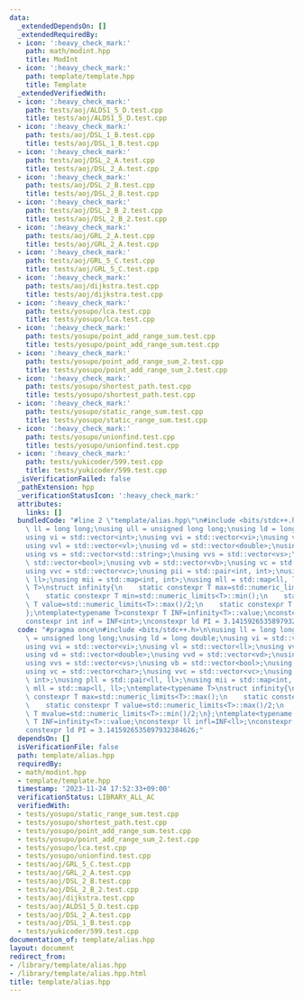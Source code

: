 ```yaml
---
data:
  _extendedDependsOn: []
  _extendedRequiredBy:
  - icon: ':heavy_check_mark:'
    path: math/modint.hpp
    title: ModInt
  - icon: ':heavy_check_mark:'
    path: template/template.hpp
    title: Template
  _extendedVerifiedWith:
  - icon: ':heavy_check_mark:'
    path: tests/aoj/ALDS1_5_D.test.cpp
    title: tests/aoj/ALDS1_5_D.test.cpp
  - icon: ':heavy_check_mark:'
    path: tests/aoj/DSL_1_B.test.cpp
    title: tests/aoj/DSL_1_B.test.cpp
  - icon: ':heavy_check_mark:'
    path: tests/aoj/DSL_2_A.test.cpp
    title: tests/aoj/DSL_2_A.test.cpp
  - icon: ':heavy_check_mark:'
    path: tests/aoj/DSL_2_B.test.cpp
    title: tests/aoj/DSL_2_B.test.cpp
  - icon: ':heavy_check_mark:'
    path: tests/aoj/DSL_2_B_2.test.cpp
    title: tests/aoj/DSL_2_B_2.test.cpp
  - icon: ':heavy_check_mark:'
    path: tests/aoj/GRL_2_A.test.cpp
    title: tests/aoj/GRL_2_A.test.cpp
  - icon: ':heavy_check_mark:'
    path: tests/aoj/GRL_5_C.test.cpp
    title: tests/aoj/GRL_5_C.test.cpp
  - icon: ':heavy_check_mark:'
    path: tests/aoj/dijkstra.test.cpp
    title: tests/aoj/dijkstra.test.cpp
  - icon: ':heavy_check_mark:'
    path: tests/yosupo/lca.test.cpp
    title: tests/yosupo/lca.test.cpp
  - icon: ':heavy_check_mark:'
    path: tests/yosupo/point_add_range_sum.test.cpp
    title: tests/yosupo/point_add_range_sum.test.cpp
  - icon: ':heavy_check_mark:'
    path: tests/yosupo/point_add_range_sum_2.test.cpp
    title: tests/yosupo/point_add_range_sum_2.test.cpp
  - icon: ':heavy_check_mark:'
    path: tests/yosupo/shortest_path.test.cpp
    title: tests/yosupo/shortest_path.test.cpp
  - icon: ':heavy_check_mark:'
    path: tests/yosupo/static_range_sum.test.cpp
    title: tests/yosupo/static_range_sum.test.cpp
  - icon: ':heavy_check_mark:'
    path: tests/yosupo/unionfind.test.cpp
    title: tests/yosupo/unionfind.test.cpp
  - icon: ':heavy_check_mark:'
    path: tests/yukicoder/599.test.cpp
    title: tests/yukicoder/599.test.cpp
  _isVerificationFailed: false
  _pathExtension: hpp
  _verificationStatusIcon: ':heavy_check_mark:'
  attributes:
    links: []
  bundledCode: "#line 2 \"template/alias.hpp\"\n#include <bits/stdc++.h>\n\nusing\
    \ ll = long long;\nusing ull = unsigned long long;\nusing ld = long double;\n\
    using vi = std::vector<int>;\nusing vvi = std::vector<vi>;\nusing vl = std::vector<ll>;\n\
    using vvl = std::vector<vl>;\nusing vd = std::vector<double>;\nusing vvd = std::vector<vd>;\n\
    using vs = std::vector<std::string>;\nusing vvs = std::vector<vs>;\nusing vb =\
    \ std::vector<bool>;\nusing vvb = std::vector<vb>;\nusing vc = std::vector<char>;\n\
    using vvc = std::vector<vc>;\nusing pii = std::pair<int, int>;\nusing pll = std::pair<ll,\
    \ ll>;\nusing mii = std::map<int, int>;\nusing mll = std::map<ll, ll>;\ntemplate<typename\
    \ T>\nstruct infinity{\n    static constexpr T max=std::numeric_limits<T>::max();\n\
    \    static constexpr T min=std::numeric_limits<T>::min();\n    static constexpr\
    \ T value=std::numeric_limits<T>::max()/2;\n    static constexpr T mvalue=std::numeric_limits<T>::min()/2;\n\
    };\ntemplate<typename T>constexpr T INF=infinity<T>::value;\nconstexpr ll infl=INF<ll>;\n\
    constexpr int inf = INF<int>;\nconstexpr ld PI = 3.1415926535897932384626;\n"
  code: "#pragma once\n#include <bits/stdc++.h>\n\nusing ll = long long;\nusing ull\
    \ = unsigned long long;\nusing ld = long double;\nusing vi = std::vector<int>;\n\
    using vvi = std::vector<vi>;\nusing vl = std::vector<ll>;\nusing vvl = std::vector<vl>;\n\
    using vd = std::vector<double>;\nusing vvd = std::vector<vd>;\nusing vs = std::vector<std::string>;\n\
    using vvs = std::vector<vs>;\nusing vb = std::vector<bool>;\nusing vvb = std::vector<vb>;\n\
    using vc = std::vector<char>;\nusing vvc = std::vector<vc>;\nusing pii = std::pair<int,\
    \ int>;\nusing pll = std::pair<ll, ll>;\nusing mii = std::map<int, int>;\nusing\
    \ mll = std::map<ll, ll>;\ntemplate<typename T>\nstruct infinity{\n    static\
    \ constexpr T max=std::numeric_limits<T>::max();\n    static constexpr T min=std::numeric_limits<T>::min();\n\
    \    static constexpr T value=std::numeric_limits<T>::max()/2;\n    static constexpr\
    \ T mvalue=std::numeric_limits<T>::min()/2;\n};\ntemplate<typename T>constexpr\
    \ T INF=infinity<T>::value;\nconstexpr ll infl=INF<ll>;\nconstexpr int inf = INF<int>;\n\
    constexpr ld PI = 3.1415926535897932384626;"
  dependsOn: []
  isVerificationFile: false
  path: template/alias.hpp
  requiredBy:
  - math/modint.hpp
  - template/template.hpp
  timestamp: '2023-11-24 17:52:33+09:00'
  verificationStatus: LIBRARY_ALL_AC
  verifiedWith:
  - tests/yosupo/static_range_sum.test.cpp
  - tests/yosupo/shortest_path.test.cpp
  - tests/yosupo/point_add_range_sum.test.cpp
  - tests/yosupo/point_add_range_sum_2.test.cpp
  - tests/yosupo/lca.test.cpp
  - tests/yosupo/unionfind.test.cpp
  - tests/aoj/GRL_5_C.test.cpp
  - tests/aoj/GRL_2_A.test.cpp
  - tests/aoj/DSL_2_B.test.cpp
  - tests/aoj/DSL_2_B_2.test.cpp
  - tests/aoj/dijkstra.test.cpp
  - tests/aoj/ALDS1_5_D.test.cpp
  - tests/aoj/DSL_2_A.test.cpp
  - tests/aoj/DSL_1_B.test.cpp
  - tests/yukicoder/599.test.cpp
documentation_of: template/alias.hpp
layout: document
redirect_from:
- /library/template/alias.hpp
- /library/template/alias.hpp.html
title: template/alias.hpp
---
```

